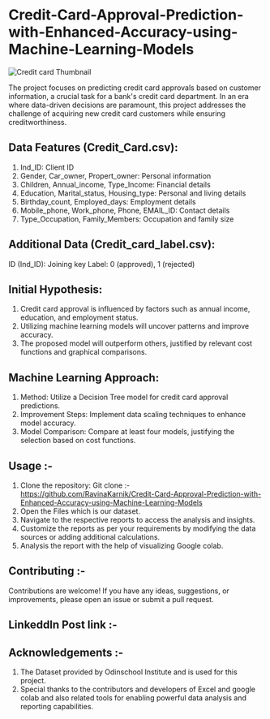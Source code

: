 # Credit-Card-Approval-Prediction-with-Enhanced-Accuracy-using-Machine-Learning-Models

![Credit card Thumbnail](https://github.com/RavinaKarnik/Credit-Card-Approval-Prediction-with-Enhanced-Accuracy-using-Machine-Learning-Models/assets/130289037/23e55c90-c0bc-43e4-b0a9-a14852a4e79f)


The project focuses on predicting credit card approvals based on customer information, a crucial task for a bank's credit card department. In an era where data-driven decisions are paramount, this project addresses the challenge of acquiring new credit card customers while ensuring creditworthiness.

## Data Features (Credit_Card.csv):
1. Ind_ID: Client ID
2. Gender, Car_owner, Propert_owner: Personal information
3. Children, Annual_income, Type_Income: Financial details
4. Education, Marital_status, Housing_type: Personal and living details
5. Birthday_count, Employed_days: Employment details
6. Mobile_phone, Work_phone, Phone, EMAIL_ID: Contact details
7. Type_Occupation, Family_Members: Occupation and family size

## Additional Data (Credit_card_label.csv):
ID (Ind_ID): Joining key
Label: 0 (approved), 1 (rejected)

## Initial Hypothesis:
1. Credit card approval is influenced by factors such as annual income, education, and employment status.
2. Utilizing machine learning models will uncover patterns and improve accuracy.
3. The proposed model will outperform others, justified by relevant cost functions and graphical comparisons.

## Machine Learning Approach:
1. Method: Utilize a Decision Tree model for credit card approval predictions.
2. Improvement Steps: Implement data scaling techniques to enhance model accuracy.
3. Model Comparison: Compare at least four models, justifying the selection based on cost functions.

## Usage :-
1.	Clone the repository: Git clone :- https://github.com/RavinaKarnik/Credit-Card-Approval-Prediction-with-Enhanced-Accuracy-using-Machine-Learning-Models
2.	Open the Files which is our dataset.
3.	Navigate to the respective reports to access the analysis and insights.
4.	Customize the reports as per your requirements by modifying the data sources or adding additional calculations.
5.	Analysis the report with the help of visualizing Google colab.

## Contributing :-
Contributions are welcome! If you have any ideas, suggestions, or improvements, please open an issue or submit a pull request.

## Linkeddln Post link :-

## Acknowledgements :-
1.	The Dataset provided by Odinschool Institute and is used for this project.
2.	Special thanks to the contributors and developers of Excel and google colab and also related tools for enabling powerful data analysis and reporting capabilities.


